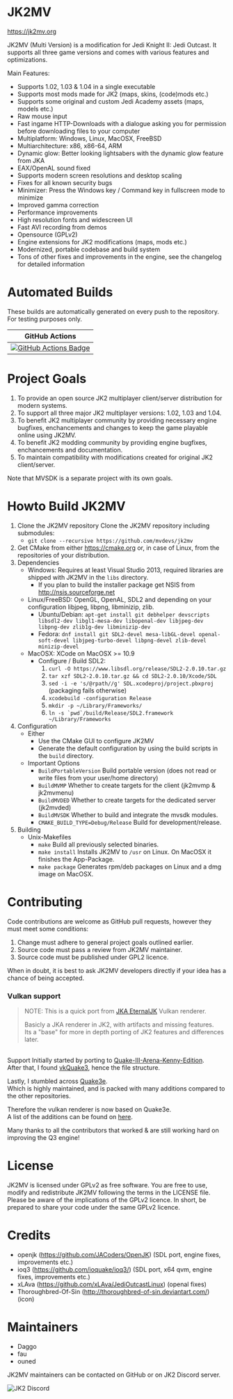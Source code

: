 # JK2MV
https://jk2mv.org

JK2MV (Multi Version) is a modification for Jedi Knight II: Jedi Outcast. It supports all three game versions and comes with various features and optimizations.

Main Features:
- Supports 1.02, 1.03 & 1.04 in a single executable
- Supports most mods made for JK2 (maps, skins, (code)mods etc.)
- Supports some original and custom Jedi Academy assets (maps, models etc.)
- Raw mouse input
- Fast ingame HTTP-Downloads with a dialogue asking you for permission before downloading files to your computer
- Multiplatform: Windows, Linux, MacOSX, FreeBSD
- Multiarchitecture: x86, x86-64, ARM
- Dynamic glow: Better looking lightsabers with the dynamic glow feature from JKA
- EAX/OpenAL sound fixed
- Supports modern screen resolutions and desktop scaling
- Fixes for all known security bugs
- Minimizer: Press the Windows key / Command key in fullscreen mode to minimize
- Improved gamma correction
- Performance improvements
- High resolution fonts and widescreen UI
- Fast AVI recording from demos
- Opensource (GPLv2)
- Engine extensions for JK2 modifications (maps, mods etc.)
- Modernized, portable codebase and build system
- Tons of other fixes and improvements in the engine, see the changelog for detailed information

# Automated Builds
These builds are automatically generated on every push to the repository. For testing purposes only.

| GitHub Actions |
| -------------- |
| [![GitHub Actions Badge](https://github.com/mvdevs/jk2mv/actions/workflows/build.yml/badge.svg)](https://github.com/mvdevs/jk2mv/actions?query=branch%3Amaster) |

# Project Goals

1. To provide an open source JK2 multiplayer client/server distribution for modern systems.
2. To support all three major JK2 multiplayer versions: 1.02, 1.03 and 1.04.
3. To benefit JK2 multiplayer community by providing necessary engine bugfixes, enchancements and changes to keep the game playable online using JK2MV.
4. To benefit JK2 modding community by providing engine bugfixes, enchancements and documentation.
5. To maintain compatibility with modifications created for original JK2 client/server.

Note that MVSDK is a separate project with its own goals.

# Howto Build JK2MV

1. Clone the JK2MV repository
Clone the JK2MV repository including submodules:
	* `git clone --recursive https://github.com/mvdevs/jk2mv`
2. Get CMake from either https://cmake.org or, in case of Linux, from the repositories of your distribution.
3. Dependencies
 	* Windows: Requires at least Visual Studio 2013, required libraries are shipped with JK2MV in the `libs` directory.
		* If you plan to build the installer package get NSIS from http://nsis.sourceforge.net
	* Linux/FreeBSD: OpenGL, OpenAL, SDL2 and depending on your configuration libjpeg, libpng, libminizip, zlib.
		* Ubuntu/Debian: `apt-get install git debhelper devscripts libsdl2-dev libgl1-mesa-dev libopenal-dev libjpeg-dev libpng-dev zlib1g-dev libminizip-dev`
		* Fedora: `dnf install git SDL2-devel mesa-libGL-devel openal-soft-devel libjpeg-turbo-devel libpng-devel zlib-devel minizip-devel`
	* MacOSX: XCode on MacOSX >= 10.9
		* Configure / Build SDL2:
			1. `curl -O https://www.libsdl.org/release/SDL2-2.0.10.tar.gz`
			2. `tar xzf SDL2-2.0.10.tar.gz && cd SDL2-2.0.10/Xcode/SDL`
			4. `sed -i -e 's/@rpath//g' SDL.xcodeproj/project.pbxproj` (packaging fails otherwise)
			5. `xcodebuild -configuration Release`
			6. `mkdir -p ~/Library/Frameworks/`
			7. ``ln -s `pwd`/build/Release/SDL2.framework ~/Library/Frameworks``
4. Configuration
	* Either
		* Use the CMake GUI to configure JK2MV
		* Generate the default configuration by using the build scripts in the `build` directory.
	* Important Options
		* `BuildPortableVersion` Build portable version (does not read or write files from your user/home directory)
		* `BuildMVMP` Whether to create targets for the client (jk2mvmp & jk2mvmenu)
		* `BuildMVDED` Whether to create targets for the dedicated server (jk2mvded)
		* `BuildMVSDK` Whether to build and integrate the mvsdk modules.
		* `CMAKE_BUILD_TYPE=Debug/Release` Build for development/release.
5. Building
	* Unix-Makefiles
		* `make` Build all previously selected binaries.
		* `make install` Installs JK2MV to `/usr` on Linux. On MacOSX it finishes the App-Package.
		* `make package` Generates rpm/deb packages on Linux and a dmg image on MacOSX.

# Contributing

Code contributions are welcome as GitHub pull requests, however they must meet some conditions:

1. Change must adhere to general project goals outlined earlier.
2. Source code must pass a review from JK2MV maintainer.
3. Source code must be published under GPL2 licence.

When in doubt, it is best to ask JK2MV developers directly if your idea has a chance of being accepted.

### Vulkan support
> NOTE: This is a quick port from [JKA EternalJK](https://github.com/JKSunny/EternalJK) Vulkan renderer.
> 
> Basicly a JKA renderer in JK2, with artifacts and missing features.\
> Its a "base" for more in depth porting of JK2 features and differences later.

\
Support Initially started by porting to [Quake-III-Arena-Kenny-Edition](https://github.com/kennyalive/Quake-III-Arena-Kenny-Edition).<br />
After that, I found [vkQuake3](https://github.com/suijingfeng/vkQuake3/tree/master/code), hence the file structure.

Lastly, I stumbled across [Quake3e](https://github.com/ec-/Quake3e).<br />
Which is highly maintained, and is packed with many additions compared to the other repositories.

Therefore the vulkan renderer is now based on Quake3e. <br />A list of the additions can be found on [here](https://github.com/ec-/Quake3e#user-content-vulkan-renderer).

Many thanks to all the contributors that worked & are still working hard on improving the Q3 engine!

# License
JK2MV is licensed under GPLv2 as free software. You are free to use, modify and redistribute JK2MV following the terms in the LICENSE file. Please be aware of the implications of the GPLv2 licence. In short, be prepared to share your code under the same GPLv2 licence.

# Credits
- openjk (https://github.com/JACoders/OpenJK) (SDL port, engine fixes, improvements etc.)
- ioq3 (https://github.com/ioquake/ioq3/) (SDL port, x64 qvm, engine fixes, improvements etc.)
- xLAva (https://github.com/xLAva/JediOutcastLinux) (openal fixes)
- Thoroughbred-Of-Sin (http://thoroughbred-of-sin.deviantart.com/) (icon)

# Maintainers

- Daggo
- fau
- ouned

JK2MV maintainers can be contacted on GitHub or on JK2 Discord server.

![JK2 Discord](https://discordapp.com/api/guilds/220358272538902528/widget.png?style=banner2)
